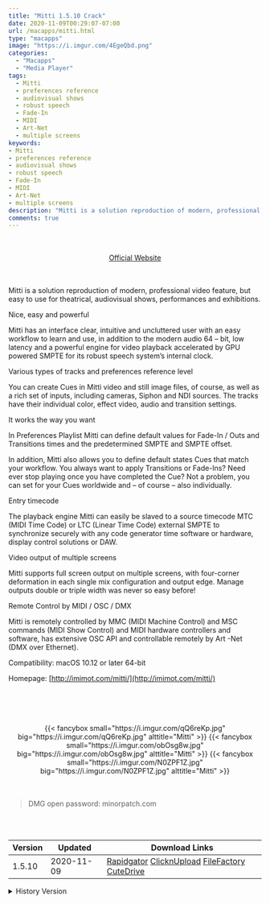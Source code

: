 ```yaml
---
title: "Mitti 1.5.10 Crack"
date: 2020-11-09T00:29:07-07:00
url: /macapps/mitti.html
type: "macapps"
image: "https://i.imgur.com/4EgeQbd.png"
categories:
  - "Macapps"
  - "Media Player"
tags:
  - Mitti
  - preferences reference
  - audiovisual shows
  - robust speech
  - Fade-In
  - MIDI
  - Art-Net
  - multiple screens
keywords:
- Mitti
- preferences reference
- audiovisual shows
- robust speech
- Fade-In
- MIDI
- Art-Net
- multiple screens
description: "Mitti is a solution reproduction of modern, professional video feature, but easy to use for theatrical, audiovisual shows, performances and exhibitions"
comments: true
---
```


<br/>
<br/>
<center>
<a href="http://imimot.com/mitti/" target="blank"><div class="border border-blue-500 rounded-lg transition duration-500 
    ease-in-out w-48 text-lg text-blue-500 text-center px-2 hover:bg-blue-500 hover:text-white">
  Official Website 
</div></a>
</center>
<br/>
<br/>

Mitti is a solution reproduction of modern, professional video feature, but easy to use for theatrical, audiovisual shows, performances and exhibitions.

Nice, easy and powerful

Mitti has an interface clear, intuitive and uncluttered user with an easy workflow to learn and use, in addition to the modern audio 64 – bit, low latency and a powerful engine for video playback accelerated by GPU powered SMPTE for its robust speech system’s internal clock.

Various types of tracks and preferences reference level

You can create Cues in Mitti video and still image files, of course, as well as a rich set of inputs, including cameras, Siphon and NDI sources. The tracks have their individual color, effect video, audio and transition settings.

It works the way you want

In Preferences Playlist Mitti can define default values for Fade-In / Outs and Transitions times and the predetermined SMPTE and SMPTE offset.

In addition, Mitti also allows you to define default states Cues that match your workflow. You always want to apply Transitions or Fade-Ins? Need ever stop playing once you have completed the Cue? Not a problem, you can set for your Cues worldwide and – of course – also individually.

Entry timecode

The playback engine Mitti can easily be slaved to a source timecode MTC (MIDI Time Code) or LTC (Linear Time Code) external SMPTE to synchronize securely with any code generator time software or hardware, display control solutions or DAW.

Video output of multiple screens

Mitti supports full screen output on multiple screens, with four-corner deformation in each single mix configuration and output edge. Manage outputs double or triple width was never so easy before!

Remote Control by MIDI / OSC / DMX

Mitti is remotely controlled by MMC (MIDI Machine Control) and MSC commands (MIDI Show Control) and MIDI hardware controllers and software, has extensive OSC API and controllable remotely by Art -Net (DMX over Ethernet).

Compatibility: macOS 10.12 or later 64-bit

Homepage: [http://imimot.com/mitti/](http://imimot.com/mitti/)

<br/>
<br/>
<script async src="https://pagead2.googlesyndication.com/pagead/js/adsbygoogle.js"></script>
<ins class="adsbygoogle"
     style="display:block; text-align:center;"
     data-ad-layout="in-article"
     data-ad-format="fluid"
     data-ad-client="ca-pub-8746275014476192"
     data-ad-slot="5144997159"></ins>
<script>
     (adsbygoogle = window.adsbygoogle || []).push({});
</script>
<br/>
<br/>


<center>
<div class="w-full grid grid-cols-3 flex gap-2">
{{< fancybox small="https://i.imgur.com/qQ6reKp.jpg" big="https://i.imgur.com/qQ6reKp.jpg" alttitle="Mitti" >}}
{{< fancybox small="https://i.imgur.com/obOsg8w.jpg" big="https://i.imgur.com/obOsg8w.jpg" alttitle="Mitti" >}}
{{< fancybox small="https://i.imgur.com/N0ZPF1Z.jpg" big="https://i.imgur.com/N0ZPF1Z.jpg" alttitle="Mitti" >}}
</div>
</center>

<br/>
<br/>


> DMG open password: minorpatch.com

<br/>

<br/>
<div id="history_version" class="history_version">

| Version | Updated | Download Links |
| ---- | ---- | ---- |
| 1.5.10 | 2020-11-09 | [Rapidgator](https://ouo.io/3MGfTO4)   [ClicknUpload](https://ouo.io/Y3qnYe)   [FileFactory](https://ouo.io/Bi0CN6)   [CuteDrive](https://ouo.io/WUe9D3) |
<details>
<summary>History Version</summary>

| Version | Updated | Download Links |
| ---- | ---- | ---- |
| 1.5.9 | 2020-10-19 | [UsersCloud](https://ouo.io/gc0xJm)   [ClicknUpload](https://ouo.io/1MFhmi)   [FileFactory](https://ouo.io/rwOV72P)   [CuteDrive](https://ouo.io/Ya8A1R) |
| 1.5.8 | 2020-08-16 | [UsersCloud](https://ouo.io/KpDLKg)   [ClicknUpload](https://ouo.io/I4q7c1)   [FileFactory](https://ouo.io/UiZvc9)   [CuteDrive](https://ouo.io/O8surKb) |
| 1.5.7 | 2020-06-17 | [UsersCloud](https://ouo.io/XApS5H)   [ClicknUpload](https://ouo.io/O263FY)   [FileFactory](https://ouo.io/ibW9YY)   [CuteDrive](https://ouo.io/M5PFPX) |
| 1.5.6 | 2020-05-29 | [UsersCloud](https://ouo.io/tQnpVW)   [ClicknUpload](https://ouo.io/ZM0n1m)   [FileFactory](https://ouo.io/ocUZdn)   [CuteDrive](https://ouo.io/W3YxE6) |
</details>

</div>
